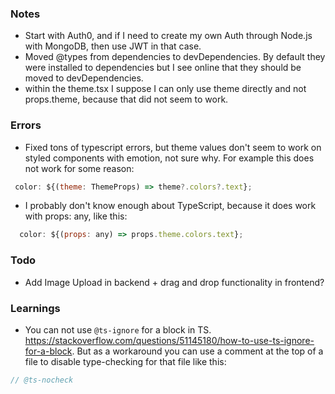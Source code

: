 ### Notes

- Start with Auth0, and if I need to create my own Auth through Node.js with MongoDB, then use JWT in that case.
- Moved @types from dependencies to devDependencies. By default they were installed to dependencies but I see online that they should be moved to devDependencies.
- within the theme.tsx I suppose I can only use theme directly and not props.theme, because that did not seem to work.

### Errors

- Fixed tons of typescript errors, but theme values don't seem to work on styled components with emotion, not sure why. For example this does not work for some reason:

```jsx
 color: ${(theme: ThemeProps) => theme?.colors?.text};
```

- I probably don't know enough about TypeScript, because it does work with props: any, like this:

```jsx
  color: ${(props: any) => props.theme.colors.text};
```

### Todo

- Add Image Upload in backend + drag and drop functionality in frontend?

### Learnings

- You can not use `@ts-ignore` for a block in TS. https://stackoverflow.com/questions/51145180/how-to-use-ts-ignore-for-a-block. But as a workaround you can use a comment at the top of a file to disable type-checking for that file like this:

```ts
// @ts-nocheck
```

